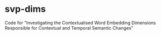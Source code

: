 # svp-dims
Code for "Investigating the Contextualised Word Embedding Dimensions Responsible for Contextual and Temporal Semantic Changes"
